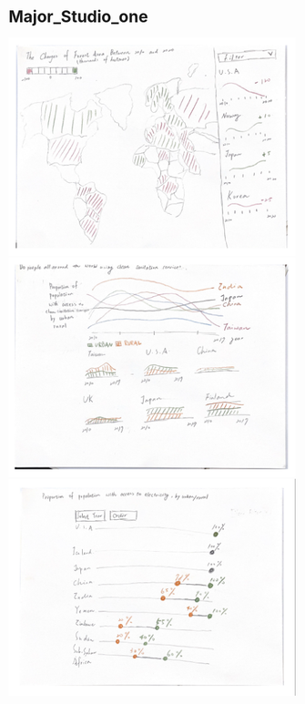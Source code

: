 # Major_Studio_one

![image](https://github.com/CloudLun/Major_Studio_one/blob/main/Sketch%20One.png)
![image](https://github.com/CloudLun/Major_Studio_one/blob/main/Sketch%20Two.png)
![image](https://github.com/CloudLun/Major_Studio_one/blob/main/Sketch%20Three.png)
